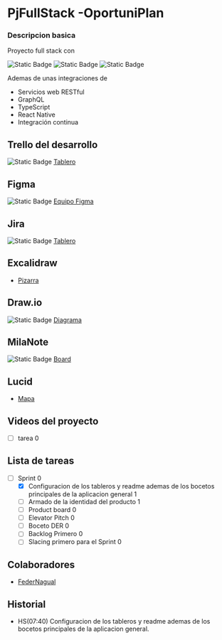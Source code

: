 # PjFullStack -OportuniPlan

### Descripcion basica
Proyecto full stack con 

![Static Badge](https://img.shields.io/badge/JavaScript-black?logo=javascript)
![Static Badge](https://img.shields.io/badge/React-black?logo=React) 
![Static Badge](https://img.shields.io/badge/Nodejs-black?logo=node.js)

Ademas de unas integraciones de
- Servicios web RESTful
- GraphQL 
- TypeScript
- React Native 
- Integración continua

## Trello del desarrollo
![Static Badge](https://img.shields.io/badge/trello-%230052CC?logo=trello)   [Tablero](https://trello.com/b/IDBfYXTS/pjfullstack-oportuniplan)

## Figma
![Static Badge](https://img.shields.io/badge/figma-black?logo=figma)  [Equipo Figma](https://www.figma.com/files/project/179093470/PJ-OportuniPlan?fuid=499662331596626217)

## Jira
![Static Badge](https://img.shields.io/badge/jira-%230052CC?logo=jira)  [Tablero](https://federnagual.atlassian.net/jira/software/projects/PJOP/boards/2)

## Excalidraw
- [Pizarra](https://excalidraw.com/#room=94e9f4bb16c6d6e2d2d5,OEIDF24KepMUH5xX-pLNjQ)

## Draw.io
![Static Badge](https://img.shields.io/badge/draw-black?logo=diagrams.net)   [Diagrama](https://app.diagrams.net/#G1FBsoP6dElsxWscje8fsQF2OGugkr8jVh)

## MilaNote
![Static Badge](https://img.shields.io/badge/Milanote-black?logo=protonmail)   [Board](https://app.milanote.com/1RkGVS1ihyEzfn/proyecto-oportuniplan)

## Lucid
- [Mapa](https://lucid.app/lucidchart/a53f2d3f-5363-4b64-8f50-857d744cd60a/edit?page=0_0&invitationId=inv_93125b7b-d646-4ad3-89fc-98bbea543c75#)

## Videos del proyecto 
- [ ] tarea 0

## Lista de tareas
- [ ] Sprint 0
   - [X] Configuracion de los tableros y readme ademas de los bocetos principales de la aplicacion general 1
   - [ ] Armado de la identidad del producto 1
   - [ ] Product board 0
   - [ ] Elevator Pitch 0
   - [ ] Boceto DER 0
   - [ ] Backlog Primero 0
   - [ ] Slacing primero para el Sprint 0

## Colaboradores
- [FederNagual](https://github.com/FedericoNagual) 

## Historial
- HS(07:40) Configuracion de los tableros y readme ademas de los bocetos principales de la aplicacion general. 
